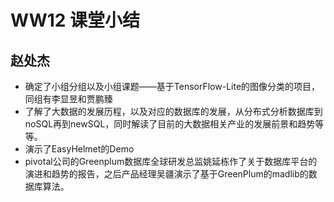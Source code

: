# WW12 课堂小结

## 赵处杰

- 确定了小组分组以及小组课题——基于TensorFlow-Lite的图像分类的项目，同组有李显昱和贾鹏臻
- 了解了大数据的发展历程，以及对应的数据库的发展，从分布式分析数据库到noSQL再到newSQL，同时解读了目前的大数据相关产业的发展前景和趋势等等。
- 演示了EasyHelmet的Demo
- pivotal公司的Greenplum数据库全球研发总监姚延栋作了关于数据库平台的演进和趋势的报告，之后产品经理吴疆演示了基于GreenPlum的madlib的数据库算法。